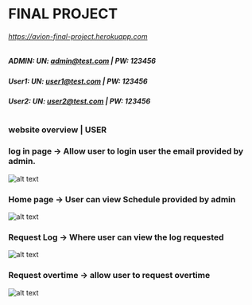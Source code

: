 # FINAL PROJECT
###### https://avion-final-project.herokuapp.com
##### ADMIN: UN: admin@test.com | PW: 123456
##### User1: UN: user1@test.com | PW: 123456
##### User2: UN: user2@test.com | PW: 123456
#
### website overview | USER
### log in page -> Allow user to login user the email provided by admin. 
![alt text](https://github.com/jerson1207/avion_finalProject/blob/main/app/assets/images/final_project%20login%20step%201.png)
### Home page -> User can view Schedule provided by admin
![alt text](http://url/to/img.png)
### Request Log -> Where user can view the log requested
![alt text](http://url/to/img.png)
### Request overtime -> allow user to request overtime
![alt text](http://url/to/img.png)

